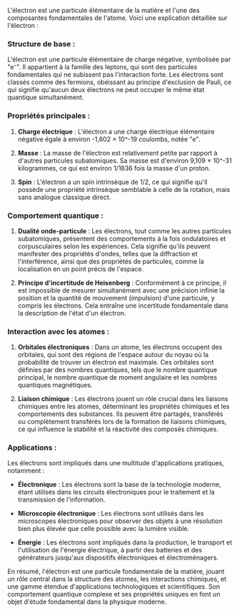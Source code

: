 L'électron est une particule élémentaire de la matière et l'une des composantes fondamentales de l'atome. Voici une explication détaillée sur l'électron :

### Structure de base :

L'électron est une particule élémentaire de charge négative, symbolisée par "e⁻". Il appartient à la famille des leptons, qui sont des particules fondamentales qui ne subissent pas l'interaction forte. Les électrons sont classés comme des fermions, obéissant au principe d'exclusion de Pauli, ce qui signifie qu'aucun deux électrons ne peut occuper le même état quantique simultanément.

### Propriétés principales :

1. **Charge électrique** : L'électron a une charge électrique élémentaire négative égale à environ -1,602 × 10^-19 coulombs, notée "e".

2. **Masse** : La masse de l'électron est relativement petite par rapport à d'autres particules subatomiques. Sa masse est d'environ 9,109 × 10^-31 kilogrammes, ce qui est environ 1/1836 fois la masse d'un proton.

3. **Spin** : L'électron a un spin intrinsèque de 1/2, ce qui signifie qu'il possède une propriété intrinsèque semblable à celle de la rotation, mais sans analogue classique direct.

### Comportement quantique :

1. **Dualité onde-particule** : Les électrons, tout comme les autres particules subatomiques, présentent des comportements à la fois ondulatoires et corpusculaires selon les expériences. Cela signifie qu'ils peuvent manifester des propriétés d'ondes, telles que la diffraction et l'interférence, ainsi que des propriétés de particules, comme la localisation en un point précis de l'espace.

2. **Principe d'incertitude de Heisenberg** : Conformément à ce principe, il est impossible de mesurer simultanément avec une précision infinie la position et la quantité de mouvement (impulsion) d'une particule, y compris les électrons. Cela entraîne une incertitude fondamentale dans la description de l'état d'un électron.

### Interaction avec les atomes :

1. **Orbitales électroniques** : Dans un atome, les électrons occupent des orbitales, qui sont des régions de l'espace autour du noyau où la probabilité de trouver un électron est maximale. Ces orbitales sont définies par des nombres quantiques, tels que le nombre quantique principal, le nombre quantique de moment angulaire et les nombres quantiques magnétiques.

2. **Liaison chimique** : Les électrons jouent un rôle crucial dans les liaisons chimiques entre les atomes, déterminant les propriétés chimiques et les comportements des substances. Ils peuvent être partagés, transférés ou complètement transférés lors de la formation de liaisons chimiques, ce qui influence la stabilité et la réactivité des composés chimiques.

### Applications :

Les électrons sont impliqués dans une multitude d'applications pratiques, notamment :

- **Électronique** : Les électrons sont la base de la technologie moderne, étant utilisés dans les circuits électroniques pour le traitement et la transmission de l'information.

- **Microscopie électronique** : Les électrons sont utilisés dans les microscopes électroniques pour observer des objets à une résolution bien plus élevée que celle possible avec la lumière visible.

- **Énergie** : Les électrons sont impliqués dans la production, le transport et l'utilisation de l'énergie électrique, à partir des batteries et des générateurs jusqu'aux dispositifs électroniques et électroménagers.

En résumé, l'électron est une particule fondamentale de la matière, jouant un rôle central dans la structure des atomes, les interactions chimiques, et une gamme étendue d'applications technologiques et scientifiques. Son comportement quantique complexe et ses propriétés uniques en font un objet d'étude fondamental dans la physique moderne.